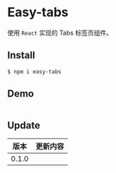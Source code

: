 # Easy-tabs

使用 `React` 实现的 Tabs 标签页组件。


## Install

```bash
$ npm i easy-tabs
```


## Demo

```jsx

```

## Update

| 版本  | 更新内容                |
| ----- | ----------------------- |
| 0.1.0 |  |
